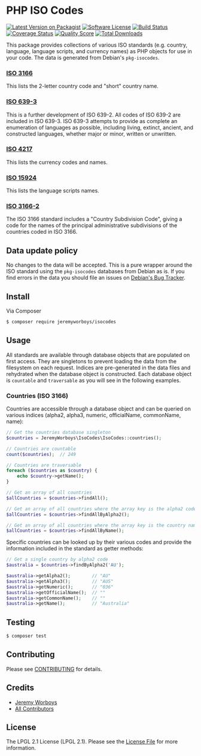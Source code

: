 # PHP ISO Codes

[![Latest Version on Packagist][ico-version]][link-packagist]
[![Software License][ico-license]](LICENSE.md)
[![Build Status][ico-travis]][link-travis]
[![Coverage Status][ico-scrutinizer]][link-scrutinizer]
[![Quality Score][ico-code-quality]][link-code-quality]
[![Total Downloads][ico-downloads]][link-downloads]

This package provides collections of various ISO standards (e.g. country, language, language scripts, and currency 
names) as PHP objects for use in your code. The data is generated from Debian's `pkg-isocodes`.

### [ISO 3166][link-iso-3166]

This lists the 2-letter country code and "short" country name. 

### [ISO 639-3][link-iso-639-3]

This is a further development of ISO 639-2. All codes of ISO 639-2 are included in ISO 639-3. ISO 639-3 attempts to 
provide as complete an enumeration of languages as possible, including living, extinct, ancient, and constructed 
languages, whether major or minor, written or unwritten. 

### [ISO 4217][link-iso-4217]

This lists the currency codes and names.

### [ISO 15924][link-iso-15924]

This lists the language scripts names.

### [ISO 3166-2][link-iso-3166-2]

The ISO 3166 standard includes a "Country Subdivision Code", giving a code for the names of the principal administrative
subdivisions of the countries coded in ISO 3166. 

## Data update policy

No changes to the data will be accepted. This is a pure wrapper around the ISO standard using the `pkg-isocodes` 
databases from Debian as is. If you find errors in the data you should file an issues on [Debian's Bug Tracker](https://alioth.debian.org/tracker/?atid=413077&group_id=30316).

## Install

Via Composer

``` bash
$ composer require jeremyworboys/isocodes
```

## Usage

All standards are available through database objects that are populated on first access. They are singletons to prevent 
loading the data from the filesystem on each request. Indices are pre-generated in the data files and rehydrated when
the database object is constructed. Each database object is `countable` and `traversable` as you will see in the 
following examples. 

### Countries (ISO 3166)

Countries are accessible through a database object and can be queried on various indices (alpha2, alpha3, numeric, 
officialName, commonName, name):

``` php
// Get the countries database singleton
$countries = JeremyWorboys\IsoCodes\IsoCodes::countries();

// Countries are countable
count($countries);  // 249

// Countries are traversable
foreach ($countries as $country) {
    echo $country->getName();
}

// Get an array of all countries
$allCountries = $countries->findAll();

// Get an array of all countries where the array key is the alpha2 code
$allCountries = $countries->findAllByAlpha2();

// Get an array of all countries where the array key is the country name
$allCountries = $countries->findAllByName();
```

Specific countries can be looked up by their various codes and provide the information included in the standard as 
getter methods:

``` php
// Get a single country by alpha2 code
$australia = $countries->findByAlpha2('AU');

$australia->getAlpha2();        // "AU"
$australia->getAlpha3();        // "AUS"
$australia->getNumeric();       // "036"
$australia->getOfficialName();  // ""
$australia->getCommonName();    // ""
$australia->getName();          // "Australia"
```

## Testing

``` bash
$ composer test
```

## Contributing

Please see [CONTRIBUTING](CONTRIBUTING.md) for details.

## Credits

- [Jeremy Worboys][link-author]
- [All Contributors][link-contributors]

## License

The LPGL 2.1 License (LPGL 2.1). Please see the [License File](LICENSE) for more information.

[ico-version]: https://img.shields.io/packagist/v/jeremyworboys/isocodes.svg?style=flat-square
[ico-license]: https://img.shields.io/badge/license-LGPL--2.1-brightgreen.svg?style=flat-square
[ico-travis]: https://img.shields.io/travis/jeremyworboys/isocodes/master.svg?style=flat-square
[ico-scrutinizer]: https://img.shields.io/scrutinizer/coverage/g/jeremyworboys/isocodes.svg?style=flat-square
[ico-code-quality]: https://img.shields.io/scrutinizer/g/jeremyworboys/isocodes.svg?style=flat-square
[ico-downloads]: https://img.shields.io/packagist/dt/jeremyworboys/isocodes.svg?style=flat-square

[link-packagist]: https://packagist.org/packages/jeremyworboys/isocodes
[link-travis]: https://travis-ci.org/jeremyworboys/isocodes
[link-scrutinizer]: https://scrutinizer-ci.com/g/jeremyworboys/isocodes/code-structure
[link-code-quality]: https://scrutinizer-ci.com/g/jeremyworboys/isocodes
[link-downloads]: https://packagist.org/packages/jeremyworboys/isocodes
[link-author]: https://github.com/jeremyworboys
[link-contributors]: ../../contributors

[link-iso-3166]: http://www.iso.org/iso/country_codes
[link-iso-639]: http://www.loc.gov/standards/iso639-2/
[link-iso-639-3]: http://www.sil.org/iso639-3/
[link-iso-4217]: http://www.bsi-global.com/en/Standards-and-Publications/Industry-Sectors/Services/BSI-Currency-Code-Service/
[link-iso-15924]: http://unicode.org/iso15924/
[link-iso-3166-2]: http://www.iso.org/iso/country_codes/background_on_iso_3166/iso_3166-2.htm

